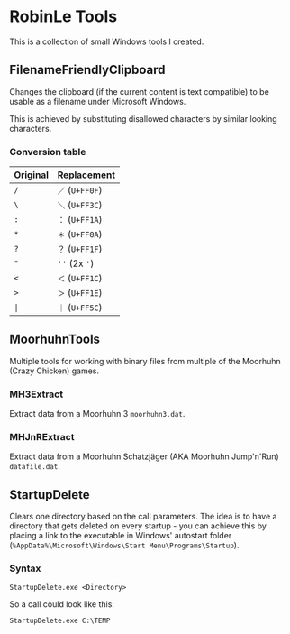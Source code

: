 ﻿# RobinLe Tools
This is a collection of small Windows tools I created.



## FilenameFriendlyClipboard
Changes the clipboard (if the current content is text compatible) to be usable as a filename under Microsoft Windows.

This is achieved by substituting disallowed characters by similar looking characters.

### Conversion table
| Original            | Replacement      |
|---------------------|------------------|
| `/`                 |  `／` (`U+FF0F`) |
| `\`                 |  `＼` (`U+FF3C`) |
| `:`                 |  `：` (`U+FF1A`) |
| `*`                 |  `＊` (`U+FF0A`) |
| `?`                 |  `？` (`U+FF1F`) |
| `"`                 |  `''` (2x `'`)   |
| `<`                 |  `＜` (`U+FF1C`) |
| `>`                 |  `＞` (`U+FF1E`) |
| <code>&#124;</code> |  `｜` (`U+FF5C`) |


## MoorhuhnTools
Multiple tools for working with binary files from multiple of the Moorhuhn (Crazy Chicken) games.

### MH3Extract
Extract data from a Moorhuhn 3 `moorhuhn3.dat`.

### MHJnRExtract
Extract data from a Moorhuhn Schatzjäger (AKA Moorhuhn Jump'n'Run) `datafile.dat`.


## StartupDelete
Clears one directory based on the call parameters.
The idea is to have a directory that gets deleted on every startup - you can achieve this by placing 
a link to the executable in Windows' autostart folder (`%AppData%\Microsoft\Windows\Start Menu\Programs\Startup`).

### Syntax
```
StartupDelete.exe <Directory>
```
So a call could look like this:
```
StartupDelete.exe C:\TEMP
```
